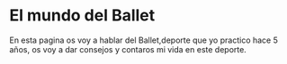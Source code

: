 
<h1>El mundo del Ballet</h1>
<p>En esta pagina os voy a hablar del Ballet,deporte que yo practico hace 5 años, os voy a dar consejos y contaros mi vida en este deporte.</p>

</body>
</html>
